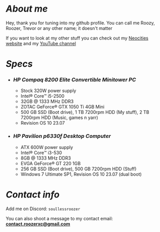 # *About me*
Hey, thank you for tuning into my github profile. You can call me Roozy, Roozer, Trevor or any other name; it doesn't matter

If you want to look at my other stuff you can check out my [Neocities website](https://roozerxc.neocities.org) and my [YouTube channel](https://youtube.com/@roozerxc)

# *Specs*
- ### *HP Compaq 8200 Elite Convertible Minitower PC*
  - Stock 320W power supply
  - Intel® Core™ i5-2500
  - 32GB @ 1333 MHz DDR3
  - ZOTAC GeForce® GTX 1050 Ti 4GB Mini
  - 500 GB SSD (Boot drive), 1 TB 7200rpm HDD (My stuff), 2 TB 7200rpm HDD (Music, games n yarr)
  - Revision OS 10 23.07
- ### *HP Pavilion p6330f Desktop Computer*
  - ATX 600W power supply
  - Intel® Core™ i3-530
  - 8GB @ 1333 MHz DDR3
  - EVGA GeForce® GT 220 1GB
  - 256 GB SSD (Boot drive), 500 GB 7200rpm HDD (Stuff)
  - Windows 7 Ultimate SP1, Revision OS 10 23.07 (dual boot)

# *Contact info*
Add me on Discord: `soullessroozer`

You can also shoot a message to my contact email: **contact.roozerxc@gmail.com**
